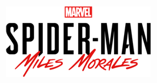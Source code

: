  <p align="center"> 
  <img src=".src/../assets/img/Marvel's_Spider-Man_Miles_Morales_Logo.png"/>
 </p>
